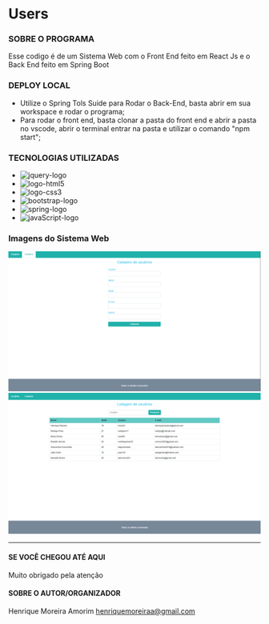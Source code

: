 # Users

### SOBRE O PROGRAMA
Esse codigo é de um Sistema Web com o Front End feito em React Js e o Back End feito em Spring Boot

### DEPLOY LOCAL
* Utilize o Spring Tols Suide para Rodar o Back-End, basta abrir em sua workspace e rodar o programa;
* Para rodar o front end, basta clonar a pasta do front end e abrir a pasta no vscode, abrir o terminal entrar na pasta e utilizar o comando "npm start";

### TECNOLOGIAS UTILIZADAS
* <img src="https://cdn.freelogovectors.net/wp-content/uploads/2018/12/react_logo.png" alt="jquery-logo" width="50"/>
* <img src="https://logodownload.org/wp-content/uploads/2016/10/html5-logo-10.png" alt="logo-html5" width="50"/>
* <img src="https://www.pngix.com/pngfile/big/193-1937198_image-result-for-css3-icon-css-logo-transparent.png" alt="logo-css3" width="50"/>
* <img src="https://cdn.worldvectorlogo.com/logos/bootstrap-5-1.svg" alt="bootstrap-logo" width="50"/>
* <img src="https://spring-petclinic.github.io/images/logo-spring.png" alt="spring-logo" width="50"/>
* <img src="https://upload.wikimedia.org/wikipedia/commons/thumb/9/99/Unofficial_JavaScript_logo_2.svg/480px-Unofficial_JavaScript_logo_2.svg.png" alt="javaScript-logo" width="50"/>

### Imagens do Sistema Web
<img src="Frontend/users/public/img/cadastro.png" alt="imagem de cadastro de usuarios"/>
<img src="Frontend/users/public/img/listagem.png" alt="imagem de listagem de usuarios"/>


----------------------------
#### SE VOCÊ CHEGOU ATÉ AQUI
Muito obrigado pela atenção

#### SOBRE O AUTOR/ORGANIZADOR
Henrique Moreira Amorim henriquemoreiraa@gmail.com
